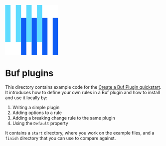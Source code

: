 ![The Buf logo](https://raw.githubusercontent.com/bufbuild/buf-examples/main/.github/buf-logo.svg)

# Buf plugins

This directory contains example code for the [Create a Buf Plugin quickstart][docs].
It introduces how to define your own rules in a Buf plugin and how to install and use it locally by:

1. Writing a simple plugin
2. Adding options to a rule
3. Adding a breaking change rule to the same plugin
4. Using the `Default` property

It contains a `start` directory, where you work on the example files, and a `finish` directory that you can use to compare against.

[docs]: https://buf.build/docs/cli/buf-plugins/tutorial-create-buf-plugin/
